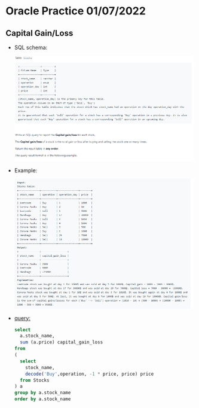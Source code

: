 # Oracle Practice 01/07/2022

## Capital Gain/Loss

- SQL schema:

  ![capital_gain_loss_sql_schema](../img_sql_schema/7/1_capital_gain_loss_sql_schema.png)

- Example:

  ![capital_gain_loss](../img_example/7/1_capital_gain_loss.png)

- <ins>query:</ins>
  ```sql
  select
    a.stock_name,
    sum (a.price) capital_gain_loss
  from
  (
    select
      stock_name,
      decode('Buy',operation, -1 * price, price) price
    from Stocks
  ) a
  group by a.stock_name
  order by a.stock_name
  ```
